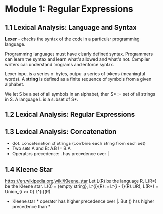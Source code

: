 # Module 1: Regular Expressions

## 1.1 Lexical Analysis: Language and Syntax

**Lexer** - checks the syntax of the code in a particular programming language.

Programming languages must have clearly defined syntax. Programmers can learn the syntax and learn what's allowed and what's not. Compiler writers can understand programs and enforce syntax.

Lexer input is a series of bytes, output a series of tokens (meaningful words). A **string** is defined as a finite sequence of symbols from a given alphabet.

We let S be a set of all symbols in an alphabet, then S* := set of all strings in S. A language L is a subset of S*.

## 1.2 Lexical Analysis: Regular Expressions

## 1.3 Lexical Analysis: Concatenation

+ dot: concatenation of strings (combine each string from each set)
+ Two sets A and B: A.B != B.A
+ Operators precedence: . has precedence over |

## 1.4 Kleene Star

https://en.wikipedia.org/wiki/Kleene_star
Let L(R) be the language R, L(R*) be the Kleene star. L(0) = {empty string}, L^{i}(R) := L^{i - 1}(R).L(R), L(R*) = Union_{i >= 0} L^{i}(R)
+ Kleene star * operator has higher precedence over |. But () has higher precedence than *
